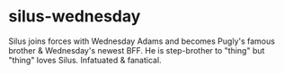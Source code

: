 # silus-wednesday
Silus joins forces with Wednesday Adams and becomes Pugly's famous brother &amp; Wednesday's newest BFF.
He is step-brother to "thing" but "thing" loves Silus. Infatuated & fanatical.
